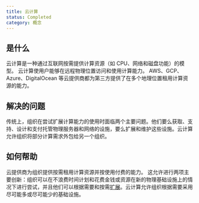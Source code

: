```yaml
---
title: 云计算
status: Completed
category: 概念
---
```


## 是什么

云计算是一种通过互联网按需提供计算资源（如 CPU、网络和磁盘功能）的模型。 云计算使用户能够在远程物理位置访问和使用计算能力。 AWS、GCP、Azure、DigitalOcean 等云提供商都为第三方提供了在多个地理位置租用计算资源的能力。

## 解决的问题

传统上，组织在尝试扩展计算能力的使用时面临两个主要问题。他们要么获取、支持、设计和支付托管物理服务器和网络的设施，要么扩展和维护这些设施。云计算允许组织将部分计算需求外包给另一个组织。

## 如何帮助

云提供商为组织提供按需租用计算资源并按使用付费的能力。 这允许进行两项主要创新：组织可以在不浪费时间计划和花费金钱或资源在新的物理基础设施上的情况下进行尝试，并且他们可以根据需要和按需[扩展](/zh/scalability/)。云计算允许组织根据需要采用尽可能多或尽可能少的基础设施。
